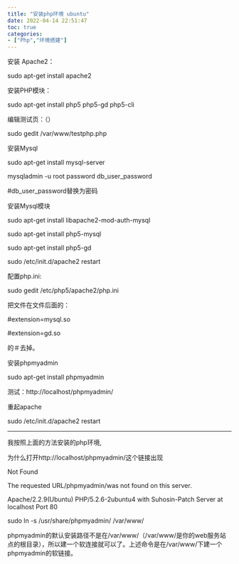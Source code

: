```yaml
---
title: "安装php环境 ubuntu"
date: 2022-04-14 22:51:47
toc: true
categories:
- ["Php","环境搭建"]
---
```


安装 Apache2：

sudo apt-get install apache2

安装PHP模块：

sudo apt-get install php5 php5-gd php5-cli

编辑测试页：（）

sudo gedit /var/www/testphp.php

安装Mysql

sudo apt-get install mysql-server

mysqladmin -u root password db_user_password

#db_user_password替换为密码

安装Mysql模块

sudo apt-get install libapache2-mod-auth-mysql

sudo apt-get install php5-mysql

sudo apt-get install php5-gd

sudo /etc/init.d/apache2 restart

配置php.ini:

sudo gedit /etc/php5/apache2/php.ini

把文件在文件后面的：

#extension=mysql.so

#extension=gd.so

的＃去掉。

安装phpmyadmin

sudo apt-get install phpmyadmin

测试：http://localhost/phpmyadmin/

重起apache

sudo /etc/init.d/apache2 restart

------------------------------------

我按照上面的方法安装的php环境,

为什么打开http://localhost/phpmyadmin/这个链接出现

Not Found

The requested URL/phpmyadmin/was not found on this server.

Apache/2.2.9(Ubuntu) PHP/5.2.6-2ubuntu4 with Suhosin-Patch Server at localhost Port 80

sudo ln -s /usr/share/phpmyadmin/ /var/www/

phpmyadmin的默认安装路径不是在/var/www/（/var/www/是你的web服务站点的根目录），所以建一个软连接就可以了。上述命令是在/var/www/下建一个phpmyadmin的软链接。

